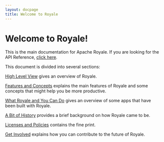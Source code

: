 ```yaml
---
layout: docpage
title: Welcome to Royale
---
```


# Welcome to Royale!

This is the main documentation for Apache Royale.  If you are looking for the API Reference, [click here](http://apacheroyaleci.westus2.cloudapp.azure.com:8080/job/Royale_ASDoc_Example/lastSuccessfulBuild/artifact/examples/royale/ASDoc/bin/js-debug/index.html).

This document is divided into several sections:

[High Level View](Welcome/High%20Level%20View.html) gives an overview of Royale.

[Features and Concepts](Welcome/Features%20and%20Concepts.html) explains the main features of Royale and some concepts that might help you be more productive.

[What Royale and You Can Do](Welcome/What%20Royale%20and%20You%20Can%20Do.html) gives an overview of some apps that have been built with Royale.

[A Bit of History](Welcome/A%20Bit%20of%20History.html) provides a brief background on how Royale came to be.

[Licenses and Policies](Welcome/Licenses%20and%20Policies.html) contains the fine print.

[Get Involved](Welcome/Get%20Involved.html) explains how you can contribute to the future of Royale.
